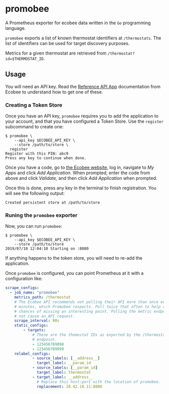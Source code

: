 # promobee

A Prometheus exporter for ecobee data written in the `Go` programming language.

`promobee` exports a list of known thermostat identifiers at `/thermostats`. The
list of identifiers can be used for target discovery purposes.

Metrics for a given thermostat are retrieved from
`/thermostat?id=$THERMOSTAT_ID`.

## Usage

You will need an API key. Read the [Reference API
App](https://www.ecobee.com/home/developer/api/sample-apps/reference-api-app.shtml)
documentation from Ecobee to understand how to get one of these.

### Creating a Token Store

Once you have an API key, `promobee` requires you to add the application to your
account, and that you have configured a Token Store. Use the `register`
subcommand to create one:

```console
$ promobee \
    --api_key $ECOBEE_API_KEY \
    --store /path/to/store \
  register
Register with this PIN: abc9
Press any key to continue when done.
```

Once you have a code, go to [the Ecobee website](https://www.ecobee.com/), log
in, navigate to _My Apps_ and click _Add Application._ When prompted, enter the
code from above and click _Validate,_ and then click _Add Application_ when
prompted.

Once this is done, press any key in the terminal to finish registration. You will see the following output:

```console
Created persistent store at /path/to/store
```

### Runing the `promobee` exporter

Now, you can run `promobee`:

```console
$ promobee \
    --api_key $ECOBEE_API_KEY \
    --store /path/to/store
2019/07/10 12:04:10 Starting on :8080
```

If anything happens to the token store, you will need to re-add the application.

Once `promobee` is configured, you can point Prometheus at it with a
configuration like:

```yaml
scrape_configs:
  - job_name: "promobee"
    metrics_path: /thermostat
    # The Ecobee API recommends not polling their API more than once every 3
    # minutes, which Promobee respects. Poll twice that often to help reduce
    # chances of missing an interesting point. Polling the metric endpoint does
    # not cause an API request.
    scrape_interval: 90s
    static_configs:
        - targets:
            # These are the themostat IDs as exported by the /thermostats
            # endpoint.
            - 123456789098
            - 123456789099
    relabel_configs:
            - source_labels: [__address__]
              target_label: __param_id
            - source_labels: [__param_id]
              target_label: thermostat
            - target_label: __address__
              # Replace this host:port with the location of promobee.
              replacement: 10.42.18.11:8080
```
